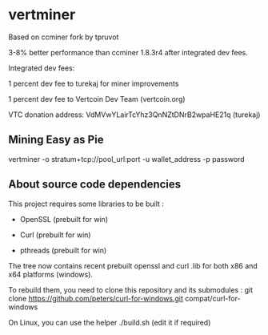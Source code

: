 vertminer
=======


Based on ccminer fork by tpruvot

3-8% better performance than ccminer 1.8.3r4 after integrated dev fees.

Integrated dev fees:

1 percent dev fee to turekaj for miner improvements 

1 percent dev fee to Vertcoin Dev Team (vertcoin.org)

VTC donation address:  VdMVwYLairTcYhz3QnNZtDNrB2wpaHE21q (turekaj)


Mining Easy as Pie
------------------------------
vertminer -o stratum+tcp://pool_url:port -u wallet_address -p password



About source code dependencies
------------------------------

This project requires some libraries to be built :

- OpenSSL (prebuilt for win)

- Curl (prebuilt for win)

- pthreads (prebuilt for win)

The tree now contains recent prebuilt openssl and curl .lib for both x86 and x64 platforms (windows).

To rebuild them, you need to clone this repository and its submodules :
    git clone https://github.com/peters/curl-for-windows.git compat/curl-for-windows

On Linux, you can use the helper ./build.sh (edit it if required)


